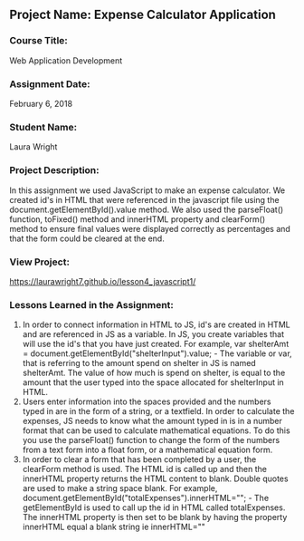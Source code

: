## Project Name:  Expense Calculator Application

### Course Title:
Web Application Development

### Assignment Date:  
February 6, 2018

### Student Name:  
Laura Wright

### Project Description:
In this assignment we used JavaScript to make an expense calculator. We created id's in HTML that were referenced in the javascript file using the document.getElementById().value method. We also used the parseFloat() function, toFixed() method and innerHTML property and clearForm() method to ensure final values were displayed correctly as percentages and that the form could be cleared at the end.

### View Project:
https://laurawright7.github.io/lesson4_javascript1/

### Lessons Learned in the Assignment:
1. In order to connect information in HTML to JS, id's are created in HTML and are referenced in JS as a variable. In JS, you create variables that will use the id's that you have just created. For example, var shelterAmt = document.getElementById("shelterInput").value; - The variable or var, that is referring to the amount spend on shelter in JS is named shelterAmt. The value of how much is spend on shelter, is equal to the amount that the user typed into the space allocated for shelterInput in HTML.
2. Users enter information into the spaces provided and the numbers typed in are in the form of a string, or a textfield. In order to calculate the expenses, JS needs to know what the amount typed in is in a number format that can be used to calculate mathematical equations. To do this you use the parseFloat() function to change the form of the numbers from a text form into a float form, or a mathematical equation form.
3. In order to clear a form that has been completed by a user, the clearForm method is used. The HTML id is called up and then the innerHTML property returns the HTML content to blank. Double quotes are used to make a string space blank. For example, document.getElementById("totalExpenses").innerHTML=""; - The getElementById is used to call up the id in HTML called totalExpenses. The innerHTML property is then set to be blank by having the property innerHTML equal a blank string ie innerHTML=""



